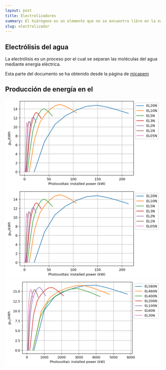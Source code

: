 ```yaml
---
layout: post
title: Electrolizadores
summary: El hidrógeno es un elemento que no se encuentra libre en la naturaleza, por lo que debe ser producido. Los electrolizadores utilizan la energía eléctrica para romper la molécula de agua y separarla en hidrógeno y oxígeno. 
slug: electrolizador
---
```


## Electrólisis del agua
La electrólisis es un proceso por el cual se separan las moléculas del agua mediante energía eléctrica.  

Esta parte del documento se ha obtenido desde la página de [micapem](./_project) 

## Producción de energía en el



<img src='https://github.com/jordirenau/jordirenau.github.io/blob/main/docs/_posts/2021-02-15-electrolizador_images/ratio_to_energy_upto_EL20N.png?raw=true' alt='Esquema técnico de la cogeneración' />



<img src='https://github.com/jordirenau/jordirenau.github.io/blob/main/docs/_posts/2021-02-15-electrolizador_images/ratio_to_energy_upto_EL20N.png?raw=true' alt='Esquema técnico de la cogeneración' />

<img src='https://github.com/jordirenau/jordirenau.github.io/blob/main/docs/_posts/2021-02-15-electrolizador_images/ratio_to_energy_upto_EL580N.png?raw=true' alt='Esquema técnico de la cogeneración' />
